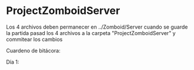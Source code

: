 # ProjectZomboidServer

 Los 4 archivos deben permanecer en ../Zomboid/Server cuando se guarde la partida pasad los 4 archivos a la carpeta "ProjectZomboidServer" y commitear los cambios
 
Cuardeno de bitácora:

Día 1:

